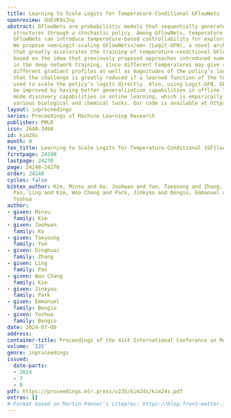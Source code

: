 ```yaml
---
title: Learning to Scale Logits for Temperature-Conditional GFlowNets
openreview: GUEsK9xJny
abstract: GFlowNets are probabilistic models that sequentially generate compositional
  structures through a stochastic policy. Among GFlowNets, temperature-conditional
  GFlowNets can introduce temperature-based controllability for exploration and exploitation.
  We propose <em>Logit-scaling GFlowNets</em> (Logit-GFN), a novel architectural design
  that greatly accelerates the training of temperature-conditional GFlowNets. It is
  based on the idea that previously proposed approaches introduced numerical challenges
  in the deep network training, since different temperatures may give rise to very
  different gradient profiles as well as magnitudes of the policy’s logits. We find
  that the challenge is greatly reduced if a learned function of the temperature is
  used to scale the policy’s logits directly. Also, using Logit-GFN, GFlowNets can
  be improved by having better generalization capabilities in offline learning and
  mode discovery capabilities in online learning, which is empirically verified in
  various biological and chemical tasks. Our code is available at https://github.com/dbsxodud-11/logit-gfn
layout: inproceedings
series: Proceedings of Machine Learning Research
publisher: PMLR
issn: 2640-3498
id: kim24s
month: 0
tex_title: Learning to Scale Logits for Temperature-Conditional {GF}low{N}ets
firstpage: 24248
lastpage: 24270
page: 24248-24270
order: 24248
cycles: false
bibtex_author: Kim, Minsu and Ko, Joohwan and Yun, Taeyoung and Zhang, Dinghuai and
  Pan, Ling and Kim, Woo Chang and Park, Jinkyoo and Bengio, Emmanuel and Bengio,
  Yoshua
author:
- given: Minsu
  family: Kim
- given: Joohwan
  family: Ko
- given: Taeyoung
  family: Yun
- given: Dinghuai
  family: Zhang
- given: Ling
  family: Pan
- given: Woo Chang
  family: Kim
- given: Jinkyoo
  family: Park
- given: Emmanuel
  family: Bengio
- given: Yoshua
  family: Bengio
date: 2024-07-08
address:
container-title: Proceedings of the 41st International Conference on Machine Learning
volume: '235'
genre: inproceedings
issued:
  date-parts:
  - 2024
  - 7
  - 8
pdf: https://proceedings.mlr.press/v235/kim24s/kim24s.pdf
extras: []
# Format based on Martin Fenner's citeproc: https://blog.front-matter.io/posts/citeproc-yaml-for-bibliographies/
---
```

